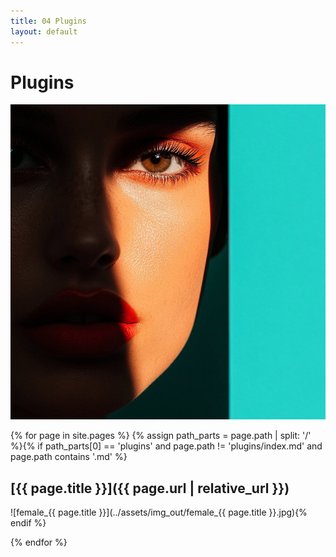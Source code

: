 ```yaml
---
title: 04 Plugins
layout: default
---
```


# Plugins

![female](../assets/img_in/female.jpg)

{% for page in site.pages %}
{% assign path_parts = page.path | split: '/' %}{% if path_parts[0] == 'plugins' and page.path != 'plugins/index.md' and page.path contains '.md' %}
## [{{ page.title }}]({{ page.url | relative_url }})

![female_{{ page.title }}](../assets/img_out/female_{{ page.title }}.jpg){% endif %}

{% endfor %}
